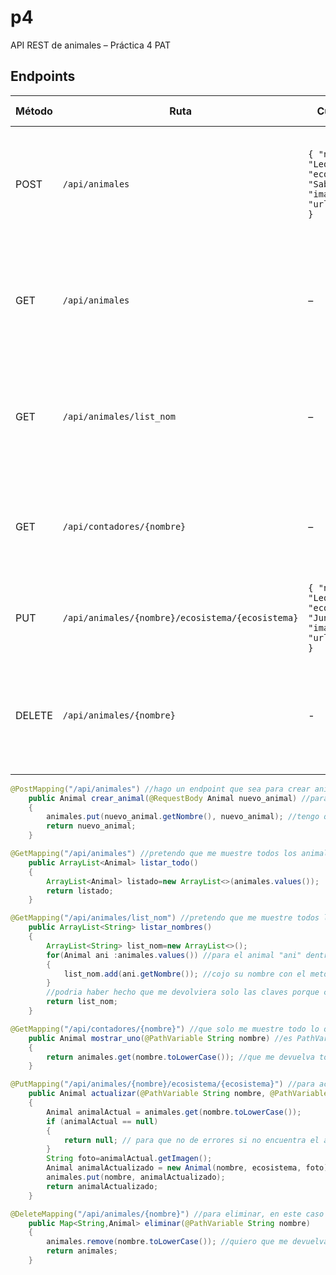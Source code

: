 # p4
API REST de animales – Práctica 4 PAT

## Endpoints

| Método | Ruta                        | Cuerpo (JSON)                                                                 | Descripción                                                         | Posibles respuestas |
|--------|-----------------------------|-------------------------------------------------------------------------------|----------------------------------------------------------------------|---------------------|
| POST   | `/api/animales`            | `{ "nombre": "León", "ecosistema": "Sabana", "imagen": "url_de_la_imagen" }` | crear animales nuevos segun las peticiones y que emplee las clases y funciones definidas en el model y lo guarde                                     | 200 OK, 400 Bad Request |
| GET    | `/api/animales`            | –                                                                             |  mostrar todos los animales con sus caracteristicas ya que en la peticion no especifica un animal en concreto              | 200 OK             |
| GET    | `/api/animales/list_nom`   | –                                                                             | mostrar todos los **NOMBRES** de los animales ya que en la peticion no especifican un animal en concreto        | 200 OK             |
| GET    | `/api/contadores/{nombre}` | –                                                                             | mostrar todo lo que define a un animal en concreto porque en la peticion especifica que animal ver           | 200 OK, 404 Not Found |
| PUT   | `/api/animales/{nombre}/ecosistema/{ecosistema}`            | `{ "nombre": "León", "ecosistema": "Jungla", "imagen": "url_de_la_imagen" }`  | actualizar el ecosistema a partir del nombre que el usuario ponga a actualizar | 200 OK, 404 Not Found |definidas en el model y lo guarda       
| DELETE   | `/api/animales/{nombre}`            | - |  eliminar, en este caso del diccionario animales, un animal concreto, usando el nombre de este | 200 OK, 404 Not Found |


```java
@PostMapping("/api/animales") //hago un endpoint que sea para crear animales nuevos segun las peticiones y que emplee las clases y funciones definidas en el model
    public Animal crear_animal(@RequestBody Animal nuevo_animal) //para que con el json que me den en la peticion se me cree un objeto animal
    {
        animales.put(nuevo_animal.getNombre(), nuevo_animal); //tengo que meter en el diccionario tanto el nombre del animal como el animal en si animal que estan creando
        return nuevo_animal;
    }

@GetMapping("/api/animales") //pretendo que me muestre todos los animales con sus caracteristicas ya que en la peticion no me estan especificando uno en concreto
    public ArrayList<Animal> listar_todo()
    {
        ArrayList<Animal> listado=new ArrayList<>(animales.values());
        return listado;
    }

@GetMapping("/api/animales/list_nom") //pretendo que me muestre todos los NOMBRES de los animales ya que en la peticion no me estan especificando uno en concreto
    public ArrayList<String> listar_nombres()
    {
        ArrayList<String> list_nom=new ArrayList<>();
        for(Animal ani :animales.values()) //para el animal "ani" dentro de los valores de los animales
        {
            list_nom.add(ani.getNombre()); //cojo su nombre con el metodo que tengo en el model
        }
        //podria haber hecho que me devolviera solo las claves porque coinciden con el nombre--> return(animales.keySet());
        return list_nom;
    }

@GetMapping("/api/contadores/{nombre}") //que solo me muestre todo lo que define a un animal en concreto porque en la peticion me habran especificado que animal ver
    public Animal mostrar_uno(@PathVariable String nombre) //es PathVariable porque el {nombre} que espera recibir va cambiando segun la peticion que haga el usuario
    {
        return animales.get(nombre.toLowerCase()); //que me devuelva toda la info del animal concreto que me estan pidiendo en la peticion
    }

@PutMapping("/api/animales/{nombre}/ecosistema/{ecosistema}") //para actualizar el ecosistema a partir del nombre que el usuario ponga a actualizar
    public Animal actualizar(@PathVariable String nombre, @PathVariable String ecosistema)
    {
        Animal animalActual = animales.get(nombre.toLowerCase());
        if (animalActual == null)
        {
            return null; // para que no de errores si no encuentra el animal que se pretende actualizar
        }
        String foto=animalActual.getImagen();
        Animal animalActualizado = new Animal(nombre, ecosistema, foto);
        animales.put(nombre, animalActualizado);
        return animalActualizado;
    }

@DeleteMapping("/api/animales/{nombre}") //para eliminar, en este caso del diccionario animales, un animal concreto, usando el nombre de este
    public Map<String,Animal> eliminar(@PathVariable String nombre)
    {
        animales.remove(nombre.toLowerCase()); //quiero que me devuelva el diccionario por eso elimino el animal usando su clave
        return animales;
    }
```
